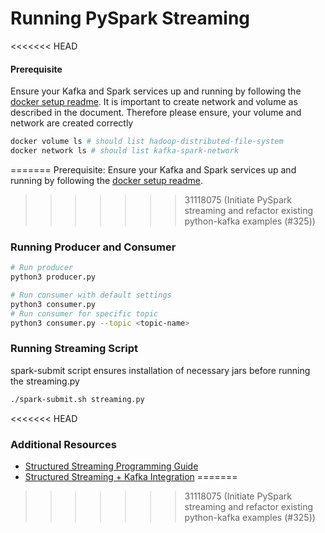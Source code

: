 
# Running PySpark Streaming 

<<<<<<< HEAD
#### Prerequisite

Ensure your Kafka and Spark services up and running by following the [docker setup readme](./../docker/README.md). 
It is important to create network and volume as described in the document. Therefore please ensure, your volume and network are created correctly

```bash
docker volume ls # should list hadoop-distributed-file-system
docker network ls # should list kafka-spark-network 
```
=======
Prerequisite: Ensure your Kafka and Spark services up and running by following the [docker setup readme](./../docker/README.md). 
>>>>>>> 31118075 (Initiate PySpark streaming and refactor existing python-kafka examples (#325))


### Running Producer and Consumer
```bash
# Run producer
python3 producer.py

# Run consumer with default settings
python3 consumer.py
# Run consumer for specific topic
python3 consumer.py --topic <topic-name>
```

### Running Streaming Script

spark-submit script ensures installation of necessary jars before running the streaming.py

```bash
./spark-submit.sh streaming.py 
```

<<<<<<< HEAD
### Additional Resources
- [Structured Streaming Programming Guide](https://spark.apache.org/docs/latest/structured-streaming-programming-guide.html#structured-streaming-programming-guide)
- [Structured Streaming + Kafka Integration](https://spark.apache.org/docs/latest/structured-streaming-kafka-integration.html#structured-streaming-kafka-integration-guide-kafka-broker-versio)
=======
>>>>>>> 31118075 (Initiate PySpark streaming and refactor existing python-kafka examples (#325))
